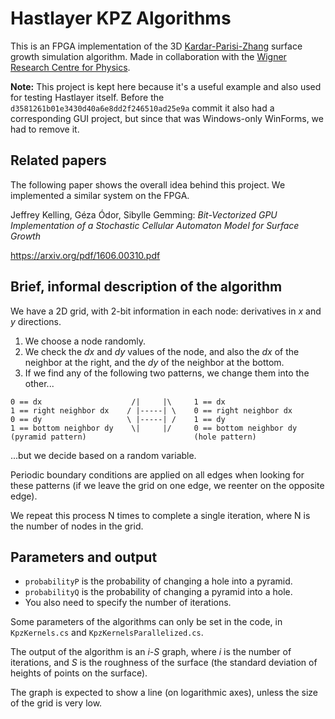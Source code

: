 # Hastlayer KPZ Algorithms

This is an FPGA implementation of the 3D [Kardar-Parisi-Zhang](https://en.wikipedia.org/wiki/Kardar%E2%80%93Parisi%E2%80%93Zhang_equation) surface growth simulation algorithm. Made in collaboration with the [Wigner Research Centre for Physics](http://wigner.mta.hu/en/).

**Note:** This project is kept here because it's a useful example and also used for testing Hastlayer itself. Before the `d3581261b01e3430d40a6e8dd2f246510ad25e9a` commit it also had a corresponding GUI project, but since that was Windows-only WinForms, we had to remove it.

## Related papers

The following paper shows the overall idea behind this project. We implemented a similar system on the FPGA.

Jeffrey Kelling, Géza Ódor, Sibylle Gemming: *Bit-Vectorized GPU Implementation of a Stochastic Cellular Automaton Model for Surface Growth* 

https://arxiv.org/pdf/1606.00310.pdf

## Brief, informal description of the algorithm

We have a 2D grid, with 2-bit information in each node: derivatives in *x* and *y* directions.

1. We choose a node randomly.
2. We check the *dx* and *dy* values of the node, and also the *dx* of the neighbor at the right, and the *dy* of the neighbor at the bottom.
3. If we find any of the following two patterns, we change them into the other...

```
0 == dx                    /|     |\     1 == dx                 
1 == right neighbor dx    / |-----| \    0 == right neighbor dx  
0 == dy                   \ |-----| /    1 == dy                 
1 == bottom neighbor dy    \|     |/     0 == bottom neighbor dy 
(pyramid pattern)                        (hole pattern)
```

...but we decide based on a random variable. 

Periodic boundary conditions are applied on all edges when looking for these patterns (if we leave the grid on one edge, we reenter on the opposite edge).

We repeat this process N times to complete a single iteration, where N is the number of nodes in the grid.

## Parameters and output

* `probabilityP` is the probability of changing a hole into a pyramid.
* `probabilityQ` is the probability of changing a pyramid into a hole.
* You also need to specify the number of iterations.

Some parameters of the algorithms can only be set in the code, in `KpzKernels.cs` and `KpzKernelsParallelized.cs`.

The output of the algorithm is an *i-S* graph, where *i* is the number of iterations, and *S* is the roughness of the surface (the standard deviation of heights of points on the surface). 

The graph is expected to show a line (on logarithmic axes), unless the size of the grid is very low.
